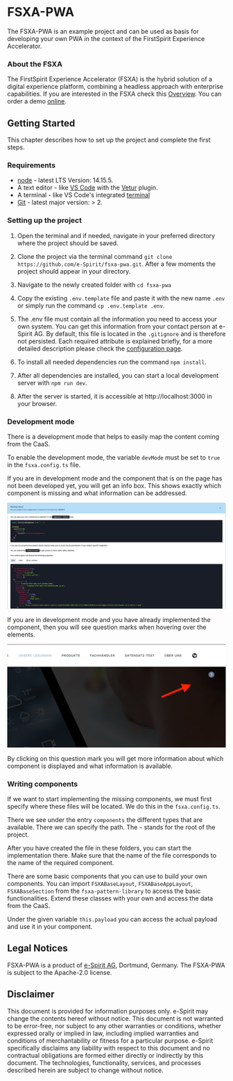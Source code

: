 # FSXA-PWA

The FSXA-PWA is an example project and can be used as basis for developing your own PWA
in the context of the FirstSpirit Experience Accelerator.

### About the FSXA

The FirstSpirit Experience Accelerator (FSXA) is the hybrid solution of a digital
experience platform, combining a headless approach with enterprise capabilities.
If you are interested in the FSXA check this
[Overview](https://docs.e-spirit.com/module/fsxa/overview/benefits-hybrid/index.html). You can order
a demo [online](https://www.e-spirit.com/us/specialpages/forms/on-demand-demo/).

## Getting Started

This chapter describes how to set up the project and complete the first steps.

### Requirements

- [node](https://nodejs.org/en/) - latest LTS Version: 14.15.5.
- A text editor - like [VS Code](https://code.visualstudio.com/) with the [Vetur](https://marketplace.visualstudio.com/items?itemName=octref.vetur) plugin.
- A terminal - like VS Code's integrated [terminal](https://code.visualstudio.com/docs/editor/integrated-terminal)
- [Git](https://git-scm.com/) - latest major version: > 2.

### Setting up the project

1. Open the terminal and if needed, navigate in your preferred directory where the project should be saved.


2. Clone the project via the terminal command `git clone https://github.com/e-Spirit/fsxa-pwa.git`. After a few moments the project should appear in your directory.


3. Navigate to the newly created folder with `cd fsxa-pwa`


4. Copy the existing `.env.template` file and paste it with the new name `.env` or simply run the command `cp .env.template .env`.


5. The .env file must contain all the information you need to access your own system. You can get this information from your contact person at e-Spirit AG. By default, this file is located in the `.gitignore` and is therefore not persisted. Each required attribute is explained briefly, for a more detailed description please check the [configuration page](TODO).


6. To install all needed dependencies run the command `npm install`.


7. After all dependencies are installed, you can start a local development server with `npm run dev`.


8. After the server is started, it is accessible at http://localhost:3000 in your browser.

### Development mode

There is a development mode that helps to easily map the content coming from the CaaS.

To enable the development mode, the variable `devMode` must be set to `true` in the `fsxa.config.ts` file.

If you are in development mode and the component that is on the page has not been developed yet, you will get an info box. This shows exactly which component is missing and what information can be addressed.

![Missing Layout](./assets/documentation/MissingLayout.png)

If you are in development mode and you have already implemented the component, then you will see question marks when hovering over the elements.

![QuestionMark](./assets/documentation/QuestionMark.png)

By clicking on this question mark you will get more information about which component is displayed and what information is available.

### Writing components

If we want to start implementing the missing components, we must first specify where these files will be located. We do this in the `fsxa.config.ts`.

There we see under the entry `components` the different types that are available. There we can specify the path. The `~` stands for the root of the project.

After you have created the file in these folders, you can start the implementation there. Make sure that the name of the file corresponds to the name of the required component.

There are some basic components that you can use to build your own components.
You can import `FSXABaseLayout`, `FSXABaseAppLayout`, `FSXABaseSection` from the `fsxa-pattern-library` to access the basic functionalities.
Extend these classes with your own and access the data from the CaaS.

Under the given variable `this.payload` you can access the actual payload and use it in your component.

## Legal Notices

FSXA-PWA is a product of [e-Spirit AG](http://www.e-spirit.com), Dortmund, Germany.
The FSXA-PWA is subject to the Apache-2.0 license.

## Disclaimer

This document is provided for information purposes only.
e-Spirit may change the contents hereof without notice.
This document is not warranted to be error-free, nor subject to any
other warranties or conditions, whether expressed orally or
implied in law, including implied warranties and conditions of
merchantability or fitness for a particular purpose. e-Spirit
specifically disclaims any liability with respect to this document
and no contractual obligations are formed either directly or
indirectly by this document. The technologies, functionality, services,
and processes described herein are subject to change without notice.
